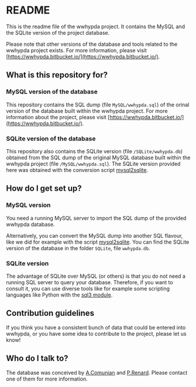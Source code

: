 # README #

This is the readme file of the wwhypda project. It contains the MySQL and the SQLite version of the project database.

Please note that other versions of the database and tools related to
the wwhypda project exists. For more information, please visit
[https://wwhypda.bitbucket.io/](https://wwhypda.bitbucket.io/).

## What is this repository for? ##

### MySQL version of the database ###

This repository contains the SQL dump (file `MySQL/wwhypda.sql`) of the orinal version of the
database built within the wwhypda project. For more information about
the project, please visit
[https://wwhypda.bitbucket.io/](https://wwhypda.bitbucket.io/).

### SQLite version of the database ###

This repository also contains the SQLite version (file `/SQLite/wwhypda.db`)
obtained from the SQL dump of the original MySQL database built within
the wwhypda project (file `/MySQL/wwhypda.sql`).
The SQLite version provided here was obtained with the conversion
script [mysql2sqlite](https://github.com/dumblob/mysql2sqlite).


## How do I get set up? ##

### MySQL version ###
You need a running MySQL server to import the SQL dump of the provided
wwhypda database.

Alternatively, you can convert the MySQL dump into another SQL
flavour, like we did for example with the script
[mysql2sqlite](https://github.com/dumblob/mysql2sqlite). You can find
the SQLite version of the database in the folder `SQLite`, file
`wwhypda.db`.

### SQLite version ###
The advantage of SQLite over MySQL (or others) is that you do not need a running SQL server to query your database.
Therefore, if you want to consult it, you can use diverse tools like for example
 some scripting languages like Python with the [sql3 module](https://docs.python.org/3/library/sqlite3.html).


## Contribution guidelines ##

If you think you have a consistent bunch of data that could be entered
into wwhypda, or you have some idea to contribute to the project,
please let us know!


## Who do I talk to? ##

The database was conceived by
[A.Comunian](https//sites.unimi.it/alecomunian) and
[P.Renard](https://www.unine.ch/philippe.renard/home/the-team/philippe-renard.html). Please
contact one of them for more information.
